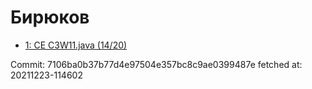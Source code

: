 # Бирюков
- [1: CE C3W11.java (14/20)](1.md)

Commit: 7106ba0b37b77d4e97504e357bc8c9ae0399487e
 fetched at: 20211223-114602
